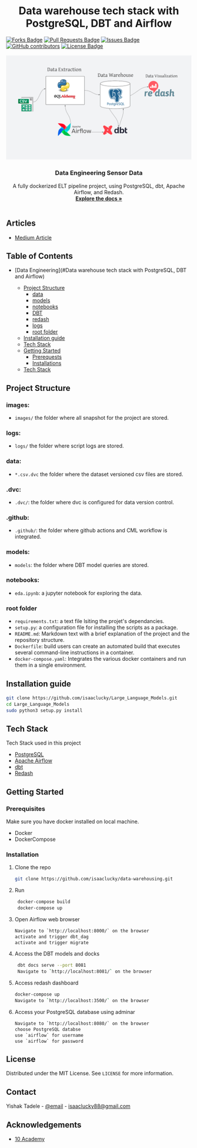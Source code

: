 <h1 align="center">Data warehouse tech stack with PostgreSQL, DBT and Airflow
</h1>
<div>
<a href="https://github.com/isaaclucky/data-warehousing/network/members"><img src="https://img.shields.io/github/forks/isaaclucky/data-warehousing" alt="Forks Badge"/></a>
<a href="https://github.com/isaaclucky/data-warehousing/pulls"><img src="https://img.shields.io/github/issues-pr/isaaclucky/data-warehousing" alt="Pull Requests Badge"/></a>
<a href="https://github.com/isaaclucky/data-warehousing/issues"><img src="https://img.shields.io/github/issues/isaaclucky/data-warehousing" alt="Issues Badge"/></a>
<a href="https://github.com/isaaclucky/data-warehousing/graphs/contributors"><img alt="GitHub contributors" src="https://img.shields.io/github/contributors/isaaclucky/data-warehousing?color=2b9348"></a>
<a href="https://github.com/isaaclucky/data-warehousing/blob/main/LICENSE"><img src="https://img.shields.io/github/license/isaaclucky/data-warehousing?color=2b9348" alt="License Badge"/></a>
</div>


</br>
<img src="images/tech_stack_pipeline.png" name="">

<p align="center">
  <h3 align="center">Data Engineering Sensor Data</h3>

  <p align="center">
    A fully dockerized ELT pipeline project, using PostgreSQL, dbt, Apache Airflow, and Redash.
    <br />
    <a href="https://traffic-data-docs.herokuapp.com"><strong>Explore the docs »</strong></a>
    <br />
    <br />
  </p>
</p>

## Articles
- [Medium Article](https://medium.com/@isaaclucky88/data-engineering-best-practices-tech-stack-with-postgresql-db-airflow-and-redash-c7d330cfc3b)

## Table of Contents

* [Data Engineering](#Data warehouse tech stack with PostgreSQL, DBT and Airflow)

  - [Project Structure](#project-structure)
    * [data](#data)
    * [models](#models)
    * [notebooks](#notebooks)
    * [DBT](#migrate_to_dbt)
    * [redash](#redash)
    * [logs](#logs)
    * [root folder](#root-folder)
  - [Installation guide](#installation-guide)
  - [Tech Stack](#tech-stack)
  - [Getting Started](#getting-started)
    * [Prerequests](*prerequests)
    * [Installations](*installations)
  - [Tech Stack](#tech-stack)


## Project Structure

### images:

- `images/` the folder where all snapshot for the project are stored.

### logs:

- `logs/` the folder where script logs are stored.

### data:

 - `*.csv.dvc` the folder where the dataset versioned csv files are stored.

### .dvc:
- `.dvc/`: the folder where dvc is configured for data version control.

### .github:

- `.github/`: the folder where github actions and CML workflow is integrated.

### models:
- `models`: the folder where DBT model queries are stored.

### notebooks:

- `eda.ipynb`: a jupyter notebook for exploring the data.


### root folder

- `requirements.txt`: a text file lsiting the projet's dependancies.
- `setup.py`: a configuration file for installing the scripts as a package.
- `README.md`: Markdown text with a brief explanation of the project and the repository structure.
- `Dockerfile`: build users can create an automated build that executes several command-line instructions in a container.
- `docker-compose.yaml`: Integrates the various docker containers and run them in a single environment.

## Installation guide

```bash
git clone https://github.com/isaaclucky/Large_Language_Models.git
cd Large_Language_Models
sudo python3 setup.py install
```
## Tech Stack 
Tech Stack used in this project
* [PostgreSQL](https://dev.PostgreSQL.com/doc/)
* [Apache Airflow](https://airflow.apache.org/docs/apache-airflow/stable/)
* [dbt](https://docs.getdbt.com/)
* [Redash](https://redash.io/help/)


<!-- GETTING STARTED -->
## Getting Started


### Prerequisites

Make sure you have docker installed on local machine.
* Docker
* DockerCompose
  
### Installation

1. Clone the repo
   ```sh
   git clone https://github.com/isaaclucky/data-warehousing.git
   ```
2. Run
   ```sh
    docker-compose build
    docker-compose up
   ```
3. Open Airflow web browser
   ```JS
   Navigate to `http://localhost:8000/` on the browser
   activate and trigger dbt_dag
   activate and trigger migrate
   ```
4. Access the DBT models and docks
   ```sh
    dbt docs serve --port 8081
    Navigate to `http://localhost:8081/` on the browser
   ```
5. Access redash dashboard
   ```sh
   docker-compose up 
   Navigate to `http://localhost:3500/` on the browser
   ```
6. Access your PostgreSQL database using adminar
   ```JS
   Navigate to `http://localhost:8080/` on the browser
   choose PostgreSQL databse
   use `airflow` for username
   use `airflow` for password
   ```


<!-- LICENSE -->
## License

Distributed under the MIT License. See `LICENSE` for more information.



<!-- CONTACT -->
## Contact

Yishak Tadele - [@email](https://www.linkedin.com/in/yishak-tadele/) - isaaclucky88@gmail.com


<!-- ACKNOWLEDGEMENTS -->
## Acknowledgements
* [10 Academy](https://www.10academy.org/)

